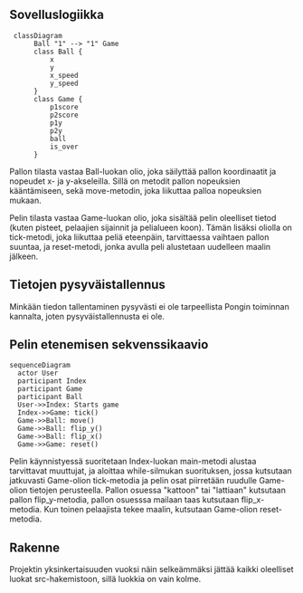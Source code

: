 ## Sovelluslogiikka
```mermaid
 classDiagram
      Ball "1" --> "1" Game
      class Ball {
          x
          y
          x_speed
          y_speed
      }
      class Game {
          p1score
          p2score
          p1y
          p2y
          ball
          is_over
      }
```
Pallon tilasta vastaa Ball-luokan olio, joka säilyttää pallon koordinaatit ja nopeudet x- ja y-akseleilla. 
Sillä on metodit pallon nopeuksien kääntämiseen, sekä move-metodin, joka liikuttaa palloa nopeuksien mukaan.

Pelin tilasta vastaa Game-luokan olio, joka sisältää pelin oleelliset tietod (kuten pisteet, pelaajien sijainnit ja pelialueen koon).
Tämän lisäksi oliolla on tick-metodi, joka liikuttaa peliä eteenpäin, tarvittaessa vaihtaen pallon suuntaa, ja reset-metodi, 
jonka avulla peli alustetaan uudelleen maalin jälkeen.

## Tietojen pysyväistallennus

Minkään tiedon tallentaminen pysyvästi ei ole tarpeellista Pongin toiminnan kannalta, joten pysyväistallennusta ei ole.

## Pelin etenemisen sekvenssikaavio
```mermaid
sequenceDiagram
  actor User
  participant Index
  participant Game
  participant Ball
  User->>Index: Starts game
  Index->>Game: tick()
  Game->>Ball: move()
  Game->>Ball: flip_y()
  Game->>Ball: flip_x()
  Game->>Game: reset()
```

Pelin käynnistyessä suoritetaan Index-luokan main-metodi alustaa tarvittavat muuttujat, ja aloittaa while-silmukan suorituksen,
jossa kutsutaan jatkuvasti Game-olion tick-metodia ja pelin osat piirretään ruudulle Game-olion tietojen perusteella.
Pallon osuessa "kattoon" tai "lattiaan" kutsutaan pallon flip_y-metodia, pallon osuesssa mailaan taas kutsutaan flip_x-metodia.
Kun toinen pelaajista tekee maalin, kutsutaan Game-olion reset-metodia.

## Rakenne
Projektin yksinkertaisuuden vuoksi näin selkeämmäksi jättää kaikki oleelliset luokat src-hakemistoon, sillä luokkia on vain kolme.
